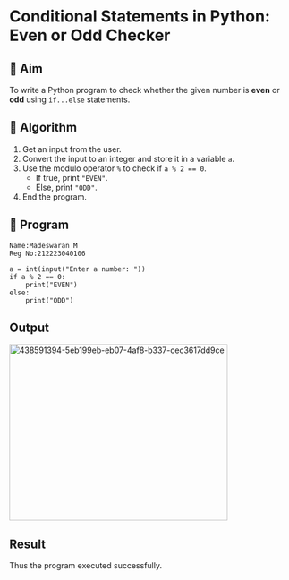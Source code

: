 # Conditional Statements in Python: Even or Odd Checker

## 🎯 Aim
To write a Python program to check whether the given number is **even** or **odd** using `if...else` statements.

## 🧠 Algorithm
1. Get an input from the user.
2. Convert the input to an integer and store it in a variable `a`.
3. Use the modulo operator `%` to check if `a % 2 == 0`.
   - If true, print `"EVEN"`.
   - Else, print `"ODD"`.
4. End the program.

## 🧾 Program
```
Name:Madeswaran M
Reg No:212223040106

```
```
a = int(input("Enter a number: "))
if a % 2 == 0:
    print("EVEN")
else:
    print("ODD")

```

## Output

<img width="390" height="315" alt="438591394-5eb199eb-eb07-4af8-b337-cec3617dd9ce" src="https://github.com/user-attachments/assets/fc5d3d82-90da-4256-9b0b-45a98f7ceaea" />


## Result
Thus the program executed successfully.
